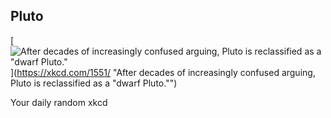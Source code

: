 ## Pluto
[![After decades of increasingly confused arguing, Pluto is reclassified as a "dwarf Pluto."](https://imgs.xkcd.com/comics/pluto.png)](https://xkcd.com/1551/ "After decades of increasingly confused arguing, Pluto is reclassified as a "dwarf Pluto."")

Your daily random xkcd
